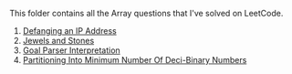 This folder contains all the Array questions that I've solved on LeetCode.
1. [Defanging an IP Address](https://github.com/vjpatel077/LeetCode/blob/master/String/09-05-2023/Ques1.md)
2. [Jewels and Stones](https://github.com/vjpatel077/LeetCode/blob/master/String/09-05-2023/Ques2.md)
3. [Goal Parser Interpretation](https://github.com/vjpatel077/LeetCode/blob/master/String/11-05-2023/Ques1.md)
4. [Partitioning Into Minimum Number Of Deci-Binary Numbers](https://github.com/vjpatel077/LeetCode/blob/master/String/11-05-2023/Ques2.md)

